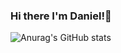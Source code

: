 ### Hi there I'm Daniel!👋
![Anurag's GitHub stats](https://github-readme-stats.vercel.app/api?username=funkey7dan&show_icons=true&theme=synthwave)
<!--
**funkey7dan/funkey7dan** is a ✨ _special_ ✨ repository because its `README.md` (this file) appears on your GitHub profile.

Here are some ideas to get you started:

- 🔭 I’m currently working on ...
- 🌱 I’m currently learning ...
- 👯 I’m looking to collaborate on ...
- 🤔 I’m looking for help with ...
- 💬 Ask me about ...
- 📫 How to reach me: ...
- 😄 Pronouns: ...
- ⚡ Fun fact: ...
-->
